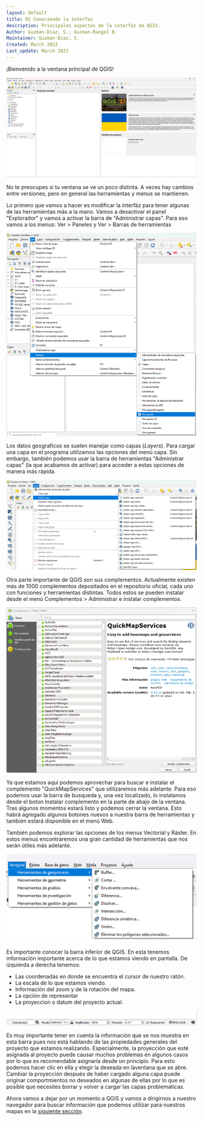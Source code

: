 ```yaml
---
layout: default
title: 02 Conociendo la interfaz
description: Principales aspectos de la interfáz de QGIS.
Author: Guzman-Diaz, S.; Guzman-Rangel B. 
Maintainer: Guzman-Diaz, S.
Created: March 2023
Last_update: March 2023
---
```


¡Bienvenido a la ventana principal de QGIS!

![interfaz](assets/images/02.01_interfaz_principal.png "QGIS interfaz principal")

No te preocupes si tu ventana se ve un poco distinta. A veces hay cambios entre versiones, pero en general las herramientas y menus se mantienen.

Lo primero que vamos a hacer es modificar la interfáz para tener algunas de las herramientas más a la mano. Vamos a desactivar el panel "Explorador" y vamos a activar la barra de "Administrar capas". Para eso vamos a los menus: Ver > Paneles y Ver > Barras de herramientas

![paneles](assets/images/02.02_paneles.png "Activar y desactivar paneles")

Los datos geograficos se suelen manejar como capas (*Layers*). Para cargar una capa en el programa utilizamos las opciones del menú capa. Sin embargo, también podemos usar la barra de herramientas "Administrar capas" (la que acabamos de activar) para acceder a estas opciones de manera más rápida.

![capas](assets/images/02.03_capas.png "Opciones para cargar capas")

Otra parte importante de QGIS son sus complementos. Actualmente existen más de 1000 complementos depositados en el repositorio oficial, cada uno con funciones y herramientas distintas. Todos estos se pueden instalar desde el menú Complementos > Administrar e instalar complementos.

![complementos](assets/images/02.04_complementos.png "Complementos de QGIS")

Ya que estamos aquí podemos aprovechar para buscar e instalar el complemento "QuickMapServices" que utilizaremos más adelante. Para eso podemos usar la barra de busqueda y, una vez localizado, lo instalamos desde el boton Instalar complemento en la parte de abajo de la ventana. Tras algunos momentos estará listo y podemos cerrar la ventana. Esto habrá agregado algunos botones nuevos a nuestra barra de herramientas y también estará disponible en el menú Web.

También podemos explorar las opciones de los menus Vectorial y Ráster. En estos menus encontraremos una gran cantidad de herramientas que nos serán útiles más adelante. 

![Vectorial](assets/images/02.05_vectorial.png "Menú vectorial de QGIS")

Es importante conocer la barra inferior de QGIS. En esta tenemos información importante acerca de lo que estamos viendo en pantalla. De izquierda a derecha tenemos:
- Las coordenadas en donde se encuentra el cursor de nuestro ratón.
- La escala de lo que estamos viendo.
- Información del zoom y de la rotación del mapa.
- La opción de representar
- La proyeccion o datum del proyecto actual.

![Barra](assets/images/02.06_barra_inferior.png "Barra inferior de QGIS")

Es muy importante tener en cuenta la información que se nos muestra en esta barra pues nos está hablando de las propiedades generales del proyecto que estamos realizando. Especialmente, la proyección que esté asignada al proyecto puede causar muchos problemas en algunos casos por lo que es recomendable asignarla desde un principio. Para esto podemos hacer clic en ella y elegir la deseada en laventana que se abre. Cambiar la proyección después de haber cargado alguna capa puede originar comportmientos no deseados en algunas de ellas por lo que es posible que necesites borrar y volver a cargar las capas problematicas.

Ahora vamos a dejar por un momento a QGIS y vamos a dirigirnos a nuestro navegador para buscar información que podemos utilizar para nuestros mapas en la [siguiente sección](03_fuentes.md).